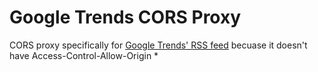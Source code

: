 # Google Trends CORS Proxy

CORS proxy specifically for [Google Trends' RSS feed](https://trends.google.com/trends/trendingsearches/daily/rss?geo=US) becuase it doesn't have Access-Control-Allow-Origin *